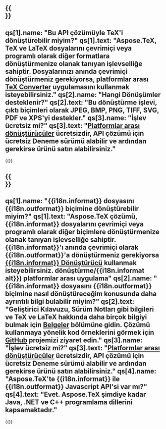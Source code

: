 ﻿---
meta: true
translation: true
deploy: false
---

{{<section faq>}}
---
qs[1].name: "Bu API çözümüyle TeX'i dönüştürebilir miyim?"
qs[1].text: "Aspose.TeX, TeX ve LaTeX dosyalarını çevrimiçi veya programlı olarak diğer formatlara dönüştürmenize olanak tanıyan işlevselliğe sahiptir. Dosyalarınızı anında çevrimiçi dönüştürmeniz gerekiyorsa, platformlar arası [TeX Converter](https://products.aspose.app/tex/conversion/) uygulamasını kullanmak isteyebilirsiniz."
qs[2].name: "Hangi Dönüşümler desteklenir?"
qs[2].text: "Bu dönüştürme işlevi, çıktı biçimleri olarak JPEG, BMP, PNG, TIFF, SVG, PDF ve XPS'yi destekler."
qs[3].name: "İşlev ücretsiz mi?"
qs[3].text: "[Platformlar arası dönüştürücüler](https://products.aspose.app/tex/conversion) ücretsizdir, API çözümü için ücretsiz Deneme sürümü alabilir ve ardından gerekirse ürünü satın alabilirsiniz."
---

{{<import path="/meta/schemas.md" section="faq">}} 

{{<section faqchild>}}
---
qs[1].name: "{{i18n.informat}} dosyasını {{i18n.outformat}} biçimine dönüştürebilir miyim?"
qs[1].text: "Aspose.TeX çözümü, {{i18n.informat}} dosyalarını çevrimiçi veya programlı olarak diğer biçimlere dönüştürmenize olanak tanıyan işlevselliğe sahiptir. {{i18n.informat}}'ı anında çevrimiçi olarak {{i18n.outformat}}'a dönüştürmeniz gerekiyorsa [{{i18n.informat}} Dönüştürücü](https://products.aspose.app/tex/) kullanmak isteyebilirsiniz. dönüştürme/{{i18n.informat alt}}) platformlar arası uygulama"
qs[2].name: "{{i18n.informat}} dosyasını {{i18n.outformat}} biçimine nasıl dönüştüreceğim konusunda daha ayrıntılı bilgi bulabilir miyim?"
qs[2].text: "Geliştirici Kılavuzu, Sürüm Notları gibi bilgileri ve TeX ve LaTeX hakkında daha birçok bilgiyi bulmak için [Belgeler](https://docs.aspose.com/tex/) bölümüne gidin. Çözümü kullanmaya yönelik kod örneklerini görmek için [GitHub](https://github.com/aspose-tex) projemizi ziyaret edin."
qs[3].name: "İşlev ücretsiz mi?"
qs[3].text: "[Platformlar arası dönüştürücüler](https://products.aspose.app/tex/conversion) ücretsizdir, API çözümü için ücretsiz Deneme sürümü alabilir ve ardından gerekirse ürünü satın alabilirsiniz."
qs[4].name: "Aspose.TeX'te {{i18n.informat}} ile {{i18n.outformat}} Javascript API'si var mı?"
qs[4].text: "Evet. Aspose.TeX şimdiye kadar Java, .NET ve C++ programlama dillerini kapsamaktadır."
---

{{<import path="/meta/schemas.md" section="faq">}} 